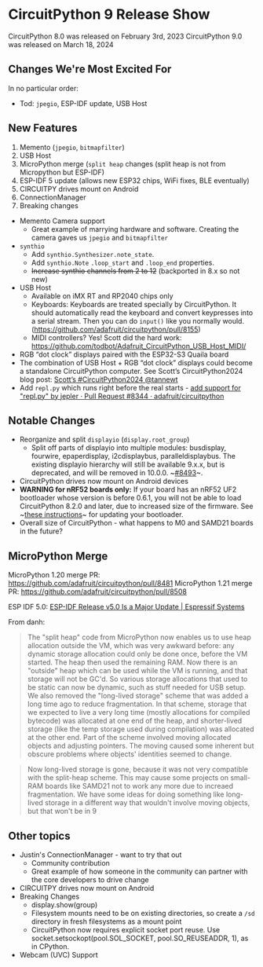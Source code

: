 # CircuitPython 9 Release Show

CircuitPython 8.0 was released on February 3rd, 2023
CircuitPython 9.0 was released on March 18, 2024

## Changes We're Most Excited For

In no particular order:

* Tod: `jpegio`, ESP-IDF update, USB Host

## New Features

1. Memento (`jpegio`, `bitmapfilter`)
2. USB Host
3. MicroPython merge (`split heap` changes (split heap is not from Micropython but ESP-IDF)
4. ESP-IDF 5 update (allows new ESP32 chips, WiFi fixes, BLE eventually) 
5. CIRCUITPY drives mount on Android
6. ConnectionManager 
7. Breaking changes

* Memento Camera support
  * Great example of marrying hardware and software.  Creating the camera gaves us `jpegio` and `bitmapfilter`
* `synthio`
  * Add `synthio.Synthesizer.note_state`.
  * Add `synthio.Note` `.loop_start` and `.loop_end` properties.
  * ~~Increase synthio channels from 2 to 12~~  (backported in 8.x so not new)
* USB Host
  * Available on iMX RT and RP2040 chips only
  * Keyboards: Keyboards are treated specially by CircuitPython. It should automatically read the keyboard and convert keypresses into a serial stream.  Then you can do `input()` like you normally would. (https://github.com/adafruit/circuitpython/pull/8155)
  * MIDI controllers?  Yes!  Scott did the hard work: https://github.com/todbot/Adafruit_CircuitPython_USB_Host_MIDI/
* RGB “dot clock” displays paired with the ESP32-S3 Quaila board
* The combination of USB Host + RGB “dot clock” displays could become a standalone CircuitPython computer.  See Scott’s CircuitPython2024 blog post:  [Scott’s \#CircuitPython2024 @tannewt](https://blog.adafruit.com/2024/01/24/scotts-circuitpython2024-tannewt/)
* Add `repl.py` which runs right before the real starts - [add support for "repl.py" by jepler · Pull Request \#8344 · adafruit/circuitpython](https://github.com/adafruit/circuitpython/pull/8344)

## Notable Changes
* Reorganize and split `displayio` (`display.root_group`)
  * Split off parts of displayio into multiple modules: busdisplay, fourwire, epaperdisplay, i2cdisplaybus, paralleldisplaybus. The existing displayio hierarchy will still be available 9.x.x, but is deprecated, and will be removed in 10.0.0. ~[\#8493](https://github.com/adafruit/circuitpython/pull/8493)~.
* CircuitPython drives now mount on Android devices
* **WARNING for nRF52 boards only:** If your board has an nRF52 UF2 bootloader whose version is before 0.6.1, you will not be able to load CircuitPython 8.2.0 and later, due to increased size of the firmware. See ~[these instructions](https://learn.adafruit.com/introducing-the-adafruit-nrf52840-feather/update-bootloader)~ for updating your bootloader.
* Overall size of CircuitPython - what happens to M0 and SAMD21 boards in the future?

## MicroPython Merge

MicroPython 1.20 merge PR: https://github.com/adafruit/circuitpython/pull/8481
MicroPython 1.21 merge PR: https://github.com/adafruit/circuitpython/pull/8508

ESP IDF 5.0: [ESP-IDF Release v5.0 Is a Major Update | Espressif Systems](https://www.espressif.com/en/news/ESP-IDFv5)

From danh:

> The "split heap" code from MicroPython now enables us to use heap allocation outside the VM, which was very awkward before: any dynamic storage allocation could only be done once, before the VM started. The heap then used the remaining RAM. Now there is an "outside" heap which can be used while the VM is running, and that storage will not be GC'd. So various storage allocations that used to be static can now be dynamic, such as stuff needed for USB setup.  We also removed the "long-lived storage" scheme that was added a long time ago to reduce fragmentation. In that scheme, storage that we expected to live a very long time (mostly allocations for compiled bytecode) was allocated at one end of the heap, and shorter-lived storage (like the temp storage used during compilation) was allocated at the other end. Part of the scheme involved moving allocated objects and adjusting pointers. The moving caused some inherent but obscure problems where objects' identities seemed to change.

> Now long-lived storage is gone, because it was not very compatible with the split-heap scheme. This may cause some projects on small-RAM boards like SAMD21 not to work any more due to increaed fragmentation. We have some ideas for doing something like long-lived storage in a different way that wouldn't involve moving objects, but that won't be in 9

## Other topics
* Justin's ConnectionManager - want to try that out
  * Community contribution
  * Great example of how someone in the community can partner with the core developers to drive change
* CIRCUITPY drives now mount on Android
* Breaking Changes
  * display.show(group)
  * Filesystem mounts need to be on existing directories, so create a `/sd` directory in fresh filesystems as a mount point
  * CircuitPython now requires explicit socket port reuse. Use socket.setsockopt(pool.SOL_SOCKET, pool.SO_REUSEADDR, 1), as in CPython.
* Webcam (UVC) Support
